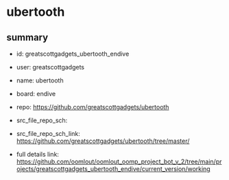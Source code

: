 # ubertooth
 
## summary 
* id: greatscottgadgets_ubertooth_endive
* user: greatscottgadgets
* name: ubertooth
* board: endive
* repo: https://github.com/greatscottgadgets/ubertooth



* src_file_repo_sch: 
* src_file_repo_sch_link: https://github.com/greatscottgadgets/ubertooth/tree/master/
* full details link: https://github.com/oomlout/oomlout_oomp_project_bot_v_2/tree/main/projects/greatscottgadgets_ubertooth_endive/current_version/working  






